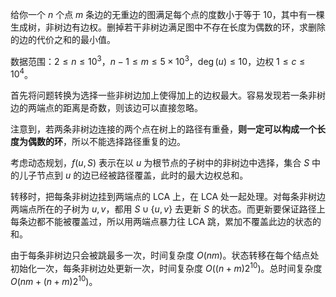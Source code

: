 <!-- statement.start -->

给你一个 $n$ 个点 $m$ 条边的无重边的图满足每个点的度数小于等于 $10$，其中有一棵生成树，非树边有边权。删掉若干非树边满足图中不存在长度为偶数的环，求删除的边的代价之和的最小值。

数据范围：$2\leq n\leq 10^3$，$n-1\leq m\leq 5\times 10^3$，$\operatorname{deg}(u)\leq 10$，边权 $1\leq c\leq 10^4$。

<!-- statement.end -->

首先将问题转换为选择一些非树边加上使得加上的边权最大。容易发现若一条非树边的两端点的距离是奇数，则该边可以直接忽略。

注意到，若两条非树边连接的两个点在树上的路径有重叠，**则一定可以构成一个长度为偶数的环**，所以不能选择路径重复的边。

考虑动态规划，$f(u,S)$ 表示在以 $u$ 为根节点的子树中的非树边中选择，集合 $S$ 中的儿子节点到 $u$ 的边已经被路径覆盖，此时的最大边权总和。

转移时，把每条非树边挂到两端点的 LCA 上，在 LCA 处一起处理。对每条非树边两端点所在的子树为 $u,v$，都用 $S\cup\{u,v\}$ 去更新 $S$ 的状态。而更新要保证路径上每条边都不能被覆盖过，所以用两端点暴力往 LCA 跳，累加不覆盖此边的状态的和。

由于每条非树边只会被跳最多一次，时间复杂度 $O(nm)$。状态转移在每个结点处初始化一次，每条非树边处更新一次，时间复杂度 $O\left((n+m)2^{10}\right)$。总时间复杂度 $O\left(nm+(n+m)2^{10}\right)$。
